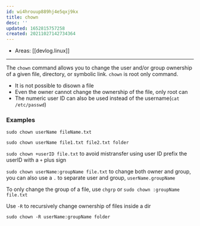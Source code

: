 ```yaml
---
id: wi4hrouup889hj4e5qxj9kx
title: chown
desc: ''
updated: 1652815757258
created: 20211027142734364
---
```


- Areas: [[devlog.linux]]

---

The `chown` command allows you to change the user and/or group ownership of a given file, directory, or symbolic link. `chown` is root only command.

- It is not possible to disown a file
- Even the owner cannot change the ownership of the file, only root can
- The numeric user ID can also be used instead of the username(`cat /etc/passwd`)

### Examples

`sudo chown userName fileName.txt`

`sudo chown userName file1.txt file2.txt folder`

`sudo chown +userID file.txt` to avoid mistransfer using user ID prefix the userID with a `+` plus sign

`sudo chown userName:groupName file.txt` to change both owner and group, you can also use a `.` to separate user and group, `userName.groupName`

To only change the group of a file, use `chgrp` or `sudo chown :groupName file.txt`

Use `-R` to recursively change ownership of files inside a dir

`sudo chown -R userName:groupName folder`
